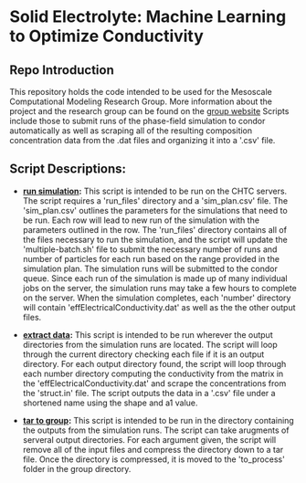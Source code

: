 # Solid Electrolyte: Machine Learning to Optimize Conductivity
## Repo Introduction
This repository holds the code intended to be used for the Mesoscale Computational Modeling Research Group. More information about the project and the research group can be found on the [group website](https://mesomod.weebly.com/featured-research-topics.html) Scripts include those to submit runs of the phase-field simulation to condor automatically as well as scraping all of the resulting composition concentration data from the .dat files and organizing it into a '.csv' file.

## Script Descriptions:

* **[run simulation](https://github.com/evanokeefe/Solid_Electrolyte/tree/master/run%20simulation):** This script is intended to be run on the CHTC servers. The script requires a 'run_files' directory and a 'sim_plan.csv' file. The 'sim_plan.csv' outlines the parameters for the simulations that need to be run. Each row will lead to new run of the simulation with the parameters outlined in the row. The 'run_files' directory contains all of the files necessary to run the simulation, and the script will update the 'multiple-batch.sh' file to submit the necessary number of runs and number of particles for each run based on the range provided in the simulation plan. The simulation runs will be submitted to the condor queue. Since each run of the simulation is made up of many individual jobs on the server, the simulation runs may take a few hours to complete on the server. When the simulation completes, each 'number' directory will contain 'effElectricalConductivity.dat' as well as the the other output files.

* **[extract data](https://github.com/evanokeefe/Solid_Electrolyte/tree/master/extract%20data):** This script is intended to be run wherever the output directories from the simulation runs are located. The script will loop through the current directory checking each file if it is an output directory. For each output directory found, the script will loop through each number directory computing the conductivity from the matrix in the 'effElectricalConductivity.dat' and scrape the concentrations from the 'struct.in' file. The script outputs the data in a '.csv' file under a shortened name using the shape and a1 value.

* **[tar to group](https://github.com/evanokeefe/Solid_Electrolyte/tree/master/tar%20to%20group):** This script is intended to be run in the directory containing the outputs from the simulation runs. The script can take arugments of serveral output directories. For each argument given, the script will remove all of the input files and compress the directory down to a tar file. Once the directory is compressed, it is moved to the 'to_process' folder in the group directory. 
